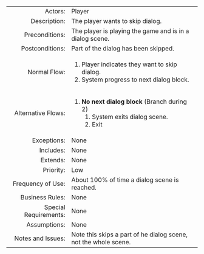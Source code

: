 <table>
    <tbody>
        <tr>
            <td align="right">Actors:</td>
            <td>Player</td>
        </tr>
        <tr>
            <td align="right">Description:</td>
            <td>The player wants to skip dialog.</td>
        </tr>
        <tr>
            <td align="right">Preconditions:</td>
            <td>The player is playing the game and is in a dialog scene.</td>
        </tr>
        <tr>
            <td align="right">Postconditions:</td>
            <td>Part of the dialog has been skipped.</td>
        </tr>
        <tr>
            <td align="right">Normal Flow:</td>
            <td>
                <ol>
                    <li>Player indicates they want to skip dialog.</li>
                    <li>System progress to next dialog block.</li>
                </ol>
            </td>
        </tr>
        <tr>
            <td align="right">Alternative Flows:</td>
            <td>
                <ol>
                    <li>
                        <b>No next dialog block</b> (Branch during 2)
                        <ol>
                            <li>System exits dialog scene.</li>
                            <li>Exit</li>
                        </ol>
                    </li>
                </ol>
            </td>
        </tr>
        <tr>
            <td align="right">Exceptions:</td>
            <td>None</td>
        </tr>
        <tr>
            <td align="right">Includes:</td>
            <td>None</td>
        </tr>
        <tr>
            <td align="right">Extends:</td>
            <td>None</td>
        </tr>
        <tr>
            <td align="right">Priority:</td>
            <td>Low</td>
        </tr>
        <tr>
            <td align="right">Frequency of Use:</td>
            <td>About 100% of time a dialog scene is reached.</td>
        </tr>
        <tr>
            <td align="right">Business Rules:</td>
            <td>None</td>
        </tr>
        <tr>
            <td align="right">Special Requirements:</td>
            <td>None</td>
        </tr>
        <tr>
            <td align="right">Assumptions:</td>
            <td>None</td>
        </tr>
        <tr>
            <td align="right">Notes and Issues:</td>
            <td>Note this skips a part of he dialog scene, not the whole scene.</td>
        </tr>
    </tbody>
</table>
